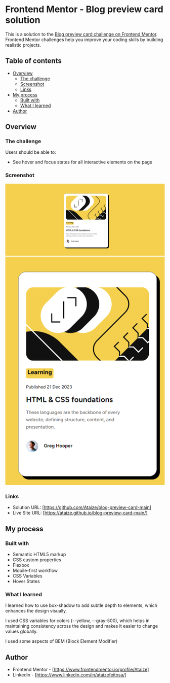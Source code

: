 # Frontend Mentor - Blog preview card solution

This is a solution to the [Blog preview card challenge on Frontend Mentor](https://www.frontendmentor.io/challenges/blog-preview-card-ckPaj01IcS). Frontend Mentor challenges help you improve your coding skills by building realistic projects. 

## Table of contents

- [Overview](#overview)
  - [The challenge](#the-challenge)
  - [Screenshot](#screenshot)
  - [Links](#links)
- [My process](#my-process)
  - [Built with](#built-with)
  - [What I learned](#what-i-learned)
- [Author](#author)

## Overview

### The challenge

Users should be able to:

- See hover and focus states for all interactive elements on the page

### Screenshot

![](./assets/images/image.png)
![](./assets/images/image-mobile.png)

### Links

- Solution URL: [https://github.com/Ataize/blog-preview-card-main]
- Live Site URL: [https://ataize.github.io/blog-preview-card-main/]

## My process

### Built with

- Semantic HTML5 markup
- CSS custom properties
- Flexbox
- Mobile-first workflow
- CSS Variables
- Hover States

### What I learned

I learned how to use box-shadow to add subtle depth to elements, which enhances the design visually.

I used CSS variables for colors (--yellow, --gray-500), which helps in maintaining consistency across the design and makes it easier to change values globally.

I used some aspects of BEM (Block Element Modifier) 



## Author

- Frontend Mentor - [https://www.frontendmentor.io/profile/Ataize]
- Linkedin - [https://www.linkedin.com/in/ataizefeitosa/]

